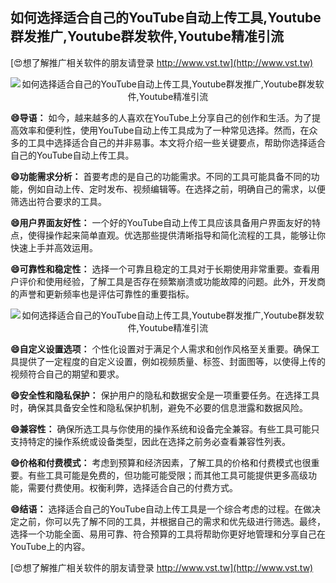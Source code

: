 ## **如何选择适合自己的YouTube自动上传工具,Youtube群发推广,Youtube群发软件,Youtube精准引流**

[😍想了解推广相关软件的朋友请登录 http://www.vst.tw](http://www.vst.tw)

 <center><img src="https://vst.tw/MP4/tuiguang/png/6.png" alt="如何选择适合自己的YouTube自动上传工具,Youtube群发推广,Youtube群发软件,Youtube精准引流"></center>

**😄导语：**
如今，越来越多的人喜欢在YouTube上分享自己的创作和生活。为了提高效率和便利性，使用YouTube自动上传工具成为了一种常见选择。然而，在众多的工具中选择适合自己的并非易事。本文将介绍一些关键要点，帮助你选择适合自己的YouTube自动上传工具。

**😄功能需求分析：**
首要考虑的是自己的功能需求。不同的工具可能具备不同的功能，例如自动上传、定时发布、视频编辑等。在选择之前，明确自己的需求，以便筛选出符合要求的工具。

**😄用户界面友好性：**
一个好的YouTube自动上传工具应该具备用户界面友好的特点，使得操作起来简单直观。优选那些提供清晰指导和简化流程的工具，能够让你快速上手并高效运用。

**😄可靠性和稳定性：**
选择一个可靠且稳定的工具对于长期使用非常重要。查看用户评价和使用经验，了解工具是否存在频繁崩溃或功能故障的问题。此外，开发商的声誉和更新频率也是评估可靠性的重要指标。

 <center><img src="https://vst.tw/MP4/tuiguang/png/3.png" alt="如何选择适合自己的YouTube自动上传工具,Youtube群发推广,Youtube群发软件,Youtube精准引流"></center>

**😄自定义设置选项：**
个性化设置对于满足个人需求和创作风格至关重要。确保工具提供了一定程度的自定义设置，例如视频质量、标签、封面图等，以使得上传的视频符合自己的期望和要求。

**😄安全性和隐私保护：**
保护用户的隐私和数据安全是一项重要任务。在选择工具时，确保其具备安全性和隐私保护机制，避免不必要的信息泄露和数据风险。

**😄兼容性：**
确保所选工具与你使用的操作系统和设备完全兼容。有些工具可能只支持特定的操作系统或设备类型，因此在选择之前务必查看兼容性列表。

**😄价格和付费模式：**
考虑到预算和经济因素，了解工具的价格和付费模式也很重要。有些工具可能是免费的，但功能可能受限；而其他工具可能提供更多高级功能，需要付费使用。权衡利弊，选择适合自己的付费方式。

**😄结语：**
选择适合自己的YouTube自动上传工具是一个综合考虑的过程。在做决定之前，你可以先了解不同的工具，并根据自己的需求和优先级进行筛选。最终，选择一个功能全面、易用可靠、符合预算的工具将帮助你更好地管理和分享自己在YouTube上的内容。

[😍想了解推广相关软件的朋友请登录 http://www.vst.tw](http://www.vst.tw)



